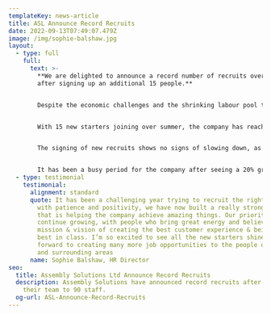 ```yaml
---
templateKey: news-article
title: ASL Announce Record Recruits
date: 2022-09-13T07:49:07.479Z
image: /img/sophie-balshaw.jpg
layout:
  - type: full
    full:
      text: >-
        **We are delighted to announce a record number of recruits over summer
        after signing up an additional 15 people.**


        Despite the economic challenges and the shrinking labour pool that hasn’t been helped by Brexit, Assembly Solutions have seen an increase in UK manufacturing opportunities which has led to securing a number of significant cable assembly and wiring harness contracts.


        With 15 new starters joining over summer, the company has reached a record workforce of 90 full time staff. The new starters include 3 ambitious Apprentices; Alex Waterworth, Isobel Hargreaves and Jamie Preston, who are all striving to achieve senior roles in the Technical & Engineering department.


        The signing of new recruits shows no signs of slowing down, as we are still actively searching for new stars to fill roles in their Production & Quality department.


        It has been a busy period for the company after seeing a 20% growth in sales and we proud to continuing supplying  some world leading manufacturers including Ford, Siemens & Vodafone.
  - type: testimonial
    testimonial:
      alignment: standard
      quote: It has been a challenging year trying to recruit the right people, but
        with patience and positivity, we have now built a really strong team
        that is helping the company achieve amazing things. Our priority is to
        continue growing, with people who bring great energy and believe in our
        mission & vision of creating the best customer experience & being the
        best in class. I’m so excited to see all the new starters shine and look
        forward to creating many more job opportunities to the people of Bolton
        and surrounding areas
      name: Sophie Balshaw, HR Director
seo:
  title: Assembly Solutions Ltd Announce Record Recruits
  description: Assembly Solutions have announced record recruits after boosting
    their team to 90 staff.
  og-url: ASL-Announce-Record-Recruits
---
```

